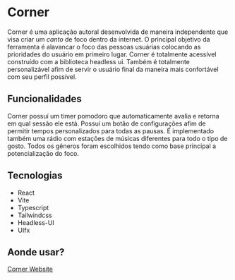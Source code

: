# Corner
Corner é uma aplicação autoral desenvolvida de maneira independente que visa criar um _canto_ de foco dentro da internet. O principal objetivo da ferramenta é alavancar o foco das pessoas usuárias colocando as prioridades do usuário em primeiro lugar.
Corner é totalmente acessível construído com a biblioteca headless ui. Também é totalmente personalizável afim de servir o usuário final da maneira mais confortável com seu perfil possível.

## Funcionalidades
Corner possuí um timer pomodoro que automaticamente avalia e retorna em qual sessão ele está. Possuí um botão de configurações afim de permitir tempos personalizados para todas as pausas. É implementado também uma rádio com estações de músicas diferentes para todo o tipo de gosto. Todos os gêneros foram escolhidos tendo como base principal a potencialização do foco.

## Tecnologias
- React
- Vite
- Typescript
- Tailwindcss
- Headless-UI
- UIfx

## Aonde usar?
[Corner Website](https://corner-lac.vercel.app/)
